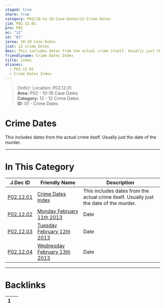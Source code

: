 ```yaml
---  
staged: true  
share: true  
category: P02/10-to-19-Case-Dates/12-Crime-Dates  
jid: P02.12.01  
pro: P02  
ac: "12"  
id: "01"  
jarea: 10-19 Case Dates  
jcat: 12 Crime Dates  
desc: This includes dates from the actual crime itself. Usually just the date of the murder.  
friendlyname: Crime Dates Index  
title: index  
aliases:  
  - P02-12-01  
  - Crime Dates Index  
---  
```

  
>[!info]- Location: P02.12.01  
>**Area:** P02 - 10-19 Case Dates  
>**Category:** 12 - 12 Crime Dates  
>**ID:** 01 - Crime Dates  
  
# Crime Dates  
  
This includes dates from the actual crime itself. Usually just the date of the murder.  
  
  
  
---  
# In This Category  
  
| J.Dec ID                                                                                                                       | Friendly Name                                                                                                                                     | Description                                                                            |  
| ------------------------------------------------------------------------------------------------------------------------------ | ------------------------------------------------------------------------------------------------------------------------------------------------- | -------------------------------------------------------------------------------------- |  
| [P02.12.01](index.md)                                      | [Crime Dates Index](index.md)                                                 | This includes dates from the actual crime itself. Usually just the date of the murder. |  
| [P02.12.02](./02-2013-02-11-Monday-February-11th-2013.md)    | [Monday February 11th 2013](./02-2013-02-11-Monday-February-11th-2013.md)       | Date                                                                                   |  
| [P02.12.03](./03-2013-02-12-Tuesday-February-12th-2013.md)   | [Tuesday February 12th 2013](./03-2013-02-12-Tuesday-February-12th-2013.md)     | Date                                                                                   |  
| [P02.12.04](./04-2013-02-13-Wednesday-February-13th-2013.md) | [Wednesday February 13th 2013](./04-2013-02-13-Wednesday-February-13th-2013.md) | Date                                                                                   |  
  
  
---  
# Backlinks  
<div><table class="dataview table-view-table"><thead class="table-view-thead"><tr class="table-view-tr-header"><th class="table-view-th"><span></span><span class="dataview small-text">1</span></th><th class="table-view-th"><span></span></th></tr></thead><tbody class="table-view-tbody"></tbody></table></div>